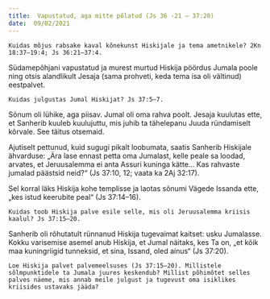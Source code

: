 ```yaml
---
title:  Vapustatud, aga mitte põlatud (Js 36 -21 – 37:20)  
date:  09/02/2021  
---
```


`Kuidas mõjus rabsake kaval kõnekunst Hiskijale ja tema ametnikele? 2Kn 18:37–19:4; Js 36:21–37:4.`

Südamepõhjani vapustatud ja murest murtud Hiskija pöördus Jumala poole ning otsis alandlikult Jesaja (sama prohveti, keda tema isa oli vältinud) eestpalvet.

`Kuidas julgustas Jumal Hiskijat? Js 37:5–7.`

Sõnum oli lühike, aga piisav. Jumal oli oma rahva poolt. Jesaja kuulutas ette, et Sanherib kuuleb kuulujuttu, mis juhib ta tähelepanu Juuda ründamiselt kõrvale. See täitus otsemaid.

Ajutiselt pettunud, kuid sugugi pikalt loobumata, saatis Sanherib Hiskijale ähvarduse: „Ära lase ennast petta oma Jumalast, kelle peale sa loodad, arvates, et Jeruusalemma ei anta Assuri kuninga kätte… Kas rahvaste jumalad päästsid neid?“ (Js 37:10, 12; vaata ka 2Aj 32:17).

Sel korral läks Hiskija kohe templisse ja laotas sõnumi Vägede Issanda ette, „kes istud keerubite peal“ (Js 37:14–16).

`Kuidas toob Hiskija palve esile selle, mis oli Jeruusalemma kriisis kaalul? Js 37:15–20.`

Sanherib oli rõhutatult rünnanud Hiskija tugevaimat kaitset: usku Jumalasse. Kokku varisemise asemel anub Hiskija, et Jumal näitaks, kes Ta on, „et kõik maa kuningriigid tunneksid, et sina, Issand, oled ainus“ (Js 37:20).

`Loe Hiskija palvet palvemeelsuses (Js 37:15–20). Millistele sõlmpunktidele ta Jumala juures keskendub? Millist põhimõtet selles palves näeme, mis annab meile julgust ja tugevust oma isiklikes kriisides ustavaks jääda?`